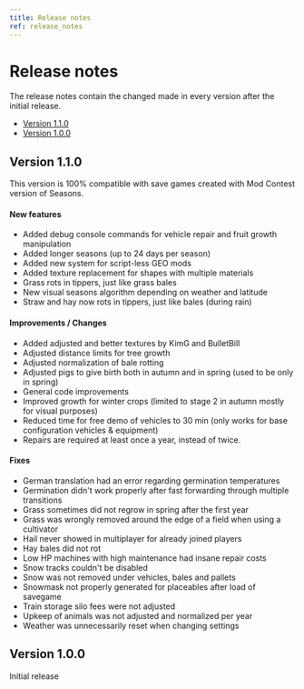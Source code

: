 ```yaml
---
title: Release notes
ref: release_notes
---
```


# Release notes
The release notes contain the changed made in every version after the initial release.

- [Version 1.1.0](#version-110)
- [Version 1.0.0](#version-100)

## Version 1.1.0
This version is 100% compatible with save games created with Mod Contest version of Seasons.

#### New features
- Added debug console commands for vehicle repair and fruit growth manipulation
- Added longer seasons (up to 24 days per season)
- Added new system for script-less GEO mods
- Added texture replacement for shapes with multiple materials
- Grass rots in tippers, just like grass bales
- New visual seasons algorithm depending on weather and latitude
- Straw and hay now rots in tippers, just like bales (during rain)

#### Improvements / Changes
- Added adjusted and better textures by KimG and BulletBill
- Adjusted distance limits for tree growth
- Adjusted normalization of bale rotting
- Adjusted pigs to give birth both in autumn and in spring (used to be only in spring)
- General code improvements
- Improved growth for winter crops (limited to stage 2 in autumn mostly for visual purposes)
- Reduced time for free demo of vehicles to 30 min (only works for base configuration vehicles & equipment)
- Repairs are required at least once a year, instead of twice.

#### Fixes
- German translation had an error regarding germination temperatures
- Germination didn't work properly after fast forwarding through multiple transitions
- Grass sometimes did not regrow in spring after the first year
- Grass was wrongly removed around the edge of a field when using a cultivator
- Hail never showed in multiplayer for already joined players
- Hay bales did not rot
- Low HP machines with high maintenance had insane repair costs
- Snow tracks couldn't be disabled
- Snow was not removed under vehicles, bales and pallets
- Snowmask not properly generated for placeables after load of savegame
- Train storage silo fees were not adjusted
- Upkeep of animals was not adjusted and normalized per year
- Weather was unnecessarily reset when changing settings

## Version 1.0.0
Initial release
